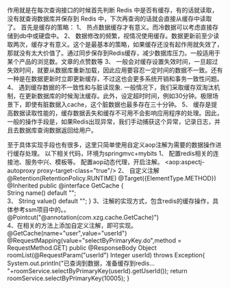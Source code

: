 作用就是在每次查询接口的时候首先判断 Redis 中是否有缓存，有的话就读取，没有就查询数据库并保存到 Redis 中，下次再查询的话就会直接从缓存中读取了。
首先是缓存的策略：
1、	热点数据缓存才有意义。而冷数据可以考虑直接存储到db中或硬盘中。
2、	数据修改的频繁，视情况使用缓存。数据更新前至少读取两次，缓存才有意义。这个是最基本的策略，如果缓存还没有起作用就失效了，那就没有太大价值了。通过同步保存到Redis缓存，减少数据库压力。一般适用于某个产品的浏览数。文章的点赞数等
3、	一般会对缓存设置失效时间，一旦超过失效时间，就要从数据库重新加载，因此应用要容忍一定时间的数据不一致。还有一种是在数据更新时立即更新缓存，不过这也会更多系统开销和事务一致性问题。
4、	遇到缓存数据的不一致性和与脏读现象. 一般情况下，我们采取缓存双淘汰机制，在更新数据库的时候淘汰缓存。此外，设定超时时间，例如30分钟。极限场景下，即使有脏数据入cache，这个脏数据也最多存在三十分钟。
5、	缓存是提高数据读取性能的，缓存数据丢失和缓存不可用不会影响应用程序的处理。因此，一般的操作手段是，如果Redis出现异常，我们手动捕获这个异常，记录日志，并且去数据库查询数据返回给用户。

至于具体实现手段也有很多，这里只简单使用自定义aop注解为需要的数据操作进行缓存处理。
以下相关代码，环境为springmvc+mybits
1、	配置redis相关的连接池、服务中兴、模板等。
配置aop动态代理，开启注解。<!-- 开启注解这个一定要写到springmvc.xml里，否则注解会不起作用 -->
     <aop:aspectj-autoproxy proxy-target-class="true"/>
2、	自定义注解
@Retention(RetentionPolicy.RUNTIME) 
@Target({ElementType.METHOD}) 
@Inherited
public @interface GetCache {  
String name() default "";  
3、	String value() default "";  }
3、注解的实现方式，包含redis的缓存操作，具体参考ssm项目中的。。
@Pointcut("@annotation(com.xzg.cache.GetCache)")  
4、在相关的方法上添加自定义注解，即可实现。
@GetCache(name="user",value="userId")
    @RequestMapping(value="selectByPrimaryKey.do",method = RequestMethod.GET)
    public @ResponseBody Object roomList(@RequestParam("userId") Integer userId) throws Exception{  
        System.out.println("已查询到数据，准备缓存到redis...  "+roomService.selectByPrimaryKey(userId).getUserId());
        return roomService.selectByPrimaryKey(10005);
    }
